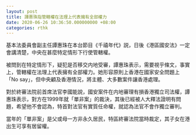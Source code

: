 ```yaml
---
layout: post
title: 譚惠珠指管轄權在法理上代表擁有全部權力
date: 2020-06-26 10:36:50.000000000 +08:00
categories: rthk
---
```


基本法委員會副主任譚惠珠在本台節目《千禧年代》説，日後《港區國安法》一定會講清楚，中央在甚麼特定情形下行使管轄權。

被問到在特定情形下，疑犯是否移交内地受審，譚惠珠表示，需要視乎條文，事實上，管轄權在法理上代表擁有全部權力。她形容原則上香港在國家安全問題上「No say」，但中央顧及香港情況，將主體、大多數案件讓香港處理。

對於終審法院前首席法官李國能說，國安案件在内地審理有損香港獨立司法權，譚惠珠表示，對方在1999年就「單非案」的裁決，其後已經被人大釋法證明有問題，希望他不會認為，特首對法官有實質任命權，就認為法官不會作獨立審判。

當年的「單非案」是父或母一方非永久居民，特區終審法院當時裁定，其子女在港出生可享有居留權。

